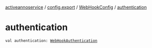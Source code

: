 [activeannoservice](../../index.md) / [config.export](../index.md) / [WebHookConfig](index.md) / [authentication](./authentication.md)

# authentication

`val authentication: `[`WebHookAuthentication`](../-web-hook-authentication/index.md)